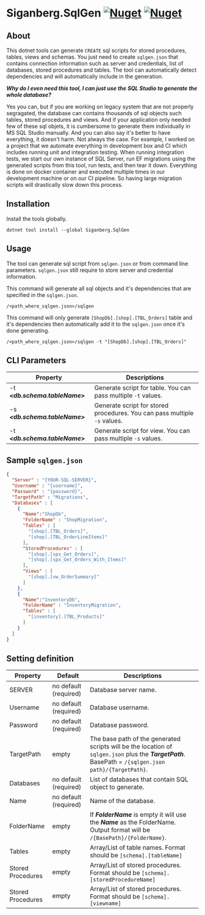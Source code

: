 # Siganberg.SqlGen [![Nuget](https://img.shields.io/nuget/v/Siganberg.SqlGen)](https://www.nuget.org/packages/Siganberg.SqlGen/) [![Nuget](https://img.shields.io/nuget/dt/Siganberg.SqlGen)](https://www.nuget.org/packages/Siganberg.SqlGen/)


## About

This dotnet tools can generate `CREATE` sql scripts for stored procedures, tables, views and schemas. You just need to create `sqlgen.json` that contains connection information such as server and credentials, list of databases, stored procedures and tables. The tool can automatically detect dependencies and will automatically include in the generation. 

***Why do I even need this tool, I can just use the SQL Studio to generate the whole database?***

Yes you can, but if you are working on legacy system that are not properly segragated, the database can contains thousands of sql objects such tables, stored procedures and views. And if your application only needed few of these sql objets, it is cumbersome to generate them individually in MS SQL Studio manually. And you can also say it's better to have everything, it doesn't harm. Not always the case. For example, I worked on a project that we automate everything in development box and  CI which includes running unit and integration testing. When running integration tests, we start our own instance of SQL Server, run EF migrations using the generated scripts from this tool, run tests, and then tear it down. Everything is done on docker container and executed multiple times in our development machine or on our CI pipeline. So having large migration scripts will drastically slow down this process.


## Installation 

Install the tools globally. 

```console
dotnet tool install --global Siganberg.SqlGen
```

## Usage

The tool can generate sql script  from `sqlgen.json` or from command line parameters. `sqlgen.json` still require to store server and credential information.

This command will generate all sql objects and it's dependencies that are specified in the  `sqlgen.json`.
```console
/<path_where_sqlgen.json>/sqlgen
```


This command will only generate `[ShopDb].[shop].[TBL_Orders]` table and it's dependencies then automatically add it to the `sqlgen.json` once it's done generating.
```console
/<path_where_sqlgen.json>/sqlgen -t "[ShopDb].[shop].[TBL_Orders]"
```

## CLI Parameters

| Property                       | Descriptions                                                              |
|--------------------------------|---------------------------------------------------------------------------|
| -t ***<db.schema.tableName>*** | Generate script for table. You can pass multiple `-t` values.             |   
| -s ***<db.schema.tableName>*** | Generate script for stored procedures. You can pass multiple `-s` values. |   
| -t ***<db.schema.tableName>*** | Generate script for view. You can pass multiple `-s` values.              |   


## Sample `sqlgen.json`

```json
{
  "Server" : "{YOUR-SQL-SERVER}",
  "Username" : "{username}",
  "Password" : "{password}",
  "TargetPath" : "Migrations",
  "Databases" : [
    {
      "Name":"ShopDb",
      "FolderName" : "ShopMigration",
      "Tables" : [
        "[shop].[TBL_Orders]",
        "[shop].[TBL_OrderLineItems]"
      ],
      "StoredProcedures" : [
        "[shop].[spx_Get_Orders]",
        "[shop].[spx_Get_Orders_With_Items]"
      ],
      "Views" : [
        "[shop].[vw_OrderSummary]"
      ]
    },
    {
      "Name":"InventoryDb",
      "FolderName" : "InventoryMigration",
      "Tables" : [
        "[inventory].[TBL_Products]"
      ]
    }
  ]
}
```





## Setting definition


| Property | Default | Descriptions                                                                                                                                       |
|---------------------|---------|----------------------------------------------------------------------------------------------------------------------------------------------------|
|     SERVER                 | no default (required)   | Database server name. |                   |
|     Username                | no default (required)   | Database username.  |
|     Password                | no default (required)   | Database password. |
|     TargetPath                | empty   | The base path of the generated scripts will be the location of `sqlgen.json` plus the ***TargetPath***. BasePath = `/{sqlgen.json path}/{TargetPath}`.  |
|     Databases                | no default (required)   | List of databases that contain SQL object to generate. |
|     Name                | no default (required)   | Name of the database.  |
|     FolderName                | empty   | If ***FolderName*** is empty it will use the ***Name*** as the FolderName. Output format will be `/{BasePath}/{FolderName}`.  | 
|     Tables                | empty   | Array/List of table names. Format should be `[schema].[tableName]`  | 
|     Stored Procedures                | empty   | Array/List of stored procedures. Format should be `[schema].[storedProcedureName]` | 
|     Stored Procedures                | empty   | Array/List of stored procedures. Format should be `[schema].[viewname]` | 